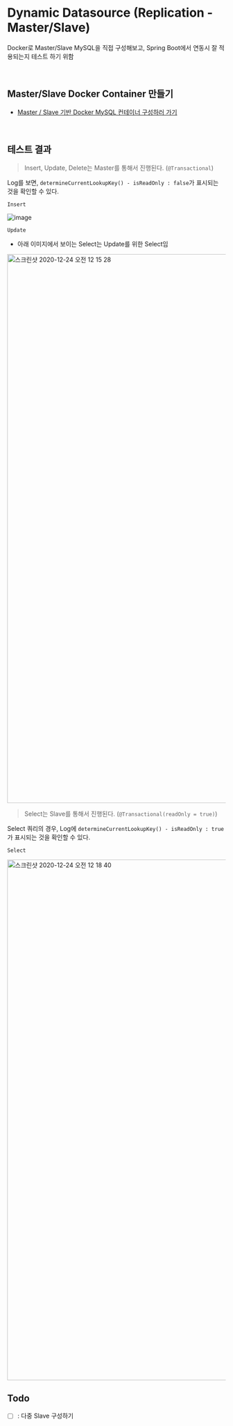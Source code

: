 # Dynamic Datasource (Replication - Master/Slave)

Docker로 Master/Slave MySQL을 직접 구성해보고, Spring Boot에서 연동시 잘 적용되는지 테스트 하기 위함

<br>

## Master/Slave Docker Container 만들기

- [Master / Slave 기반 Docker MySQL 컨테이너 구성하러 가기](https://github.com/bestdevhyo1225/dynamic-datasource/tree/master/docker-mysql)

<br>

## 테스트 결과

> Insert, Update, Delete는 Master를 통해서 진행된다. (`@Transactional`)

Log를 보면, `determineCurrentLookupKey() - isReadOnly : false`가 표시되는 것을 확인할 수 있다.

`Insert`

![image](https://user-images.githubusercontent.com/23515771/103011231-eed30480-457c-11eb-9881-3419e4b9945b.png)

`Update`

- 아래 이미지에서 보이는 Select는 Update를 위한 Select임

<img width="1262" alt="스크린샷 2020-12-24 오전 12 15 28" src="https://user-images.githubusercontent.com/23515771/103011467-54bf8c00-457d-11eb-9200-3fc7920ba8b1.png">

> Select는 Slave를 통해서 진행된다. (`@Transactional(readOnly = true)`)

Select 쿼리의 경우, Log에 `determineCurrentLookupKey() - isReadOnly : true`가 표시되는 것을 확인할 수 있다.

`Select`

<img width="1197" alt="스크린샷 2020-12-24 오전 12 18 40" src="https://user-images.githubusercontent.com/23515771/103011746-c7c90280-457d-11eb-9e19-e049f2e5bef5.png">

<br>

## Todo

- [ ] : 다중 Slave 구성하기
